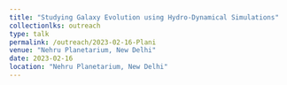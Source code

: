 ```yaml
---
title: "Studying Galaxy Evolution using Hydro-Dynamical Simulations"
collectionlks: outreach
type: talk
permalink: /outreach/2023-02-16-Plani
venue: "Nehru Planetarium, New Delhi"
date: 2023-02-16
location: "Nehru Planetarium, New Delhi"
---
```

